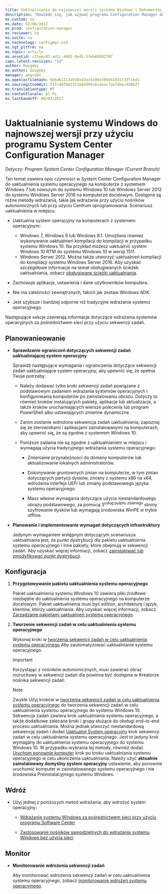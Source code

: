 ```yaml
---
title: Uaktualnianie do najnowszej wersji systemu Windows | Dokumentacja firmy Microsoft
description: "Dowiedz się, jak używać programu Configuration Manager do uaktualnienia systemu operacyjnego z systemu Windows 7 lub nowszym do systemu Windows 10."
ms.custom: na
ms.date: 02/06/2017
ms.prod: configuration-manager
ms.reviewer: na
ms.suite: na
ms.technology: configmgr-osd
ms.tgt_pltfrm: na
ms.topic: article
ms.assetid: c21eec87-ad1c-4465-8e45-5feb60b92707
caps.latest.revision: "13"
author: Dougeby
ms.author: dougeby
manager: angrobe
ms.openlocfilehash: 026d61113a918e43ac4395ef092b1931f33f16d3
ms.sourcegitcommit: 51fc48fb023f1e8d995c6c4eacfda7dbec4d0b2f
ms.translationtype: MT
ms.contentlocale: pl-PL
ms.lasthandoff: 08/07/2017
---
```

# <a name="upgrade-windows-to-the-latest-version-with-system-center-configuration-manager"></a>Uaktualnianie systemu Windows do najnowszej wersji przy użyciu programu System Center Configuration Manager

*Dotyczy: Program System Center Configuration Manager (Current Branch)*

Ten temat zawiera opis czynności w System Center Configuration Manager do uaktualnienia systemu operacyjnego na komputerze z systemem Windows 7 lub nowszym do systemu Windows 10 lub Windows Server 2012 do systemu Windows Server 2016 na komputerze docelowym. Dostępne są różne metody wdrażania, takie jak wdrażanie przy użyciu nośników autonomicznych lub przy użyciu Centrum oprogramowania. Scenariusz uaktualnienia w miejscu.  

-   Uaktualnia system operacyjny na komputerach z systemem operacyjnym:
    - Windows 7, Windows 8 lub Windows 8.1. Umożliwia również wykonywanie uaktualnień kompilacji do kompilacji w przypadku systemu Windows 10. Na przykład możesz uaktualnić system Windows 10 RTM do systemu Windows 10 w wersji 1511.  
    - Windows Server 2012. Można także utworzyć uaktualnień kompilacji do kompilacji systemu Windows Server 2016. Aby uzyskać szczegółowe informacje na temat obsługiwanych ścieżek uaktualniania, zobacz [obsługiwane ścieżki uaktualniania](https://docs.microsoft.com/windows-server/get-started/supported-upgrade-paths#upgrading-previous-retail-versions-of-windows-server-to-windows-server-2016).    

-   Zachowuje aplikacje, ustawienia i dane użytkowników komputera.  

-   Nie ma zależności zewnętrznych, takich jak zestaw Windows ADK.  

-   Jest szybsze i bardziej odporne niż tradycyjne wdrażanie systemu operacyjnego.  

 Następujące sekcje zawierają informacje dotyczące wdrażania systemów operacyjnych za pośrednictwem sieci przy użyciu sekwencji zadań.  

##  <a name="BKMK_Plan"></a> Planowanieowanie  

-   **Sprawdzanie ograniczeń dotyczących sekwencji zadań uaktualniającej system operacyjny**  

     Sprawdź następujące wymagania i ograniczenia dotyczące sekwencji zadań uaktualniające system operacyjny, aby upewnić się, że spełnia Twoje potrzeby:  

    -   Należy dodawać tylko kroki sekwencji zadań powiązane z podstawowym zadaniem wdrażania systemów operacyjnych i konfigurowania komputerów po zainstalowaniu obrazu. Dotyczy to również kroków instalujących pakiety, aplikacje lub aktualizacje, a także kroków uruchamiających wiersze polecenia lub program PowerShell albo ustawiających zmienne dynamiczne.  

    -   Zanim zostanie wdrożona sekwencja zadań uaktualniania, zapoznaj się ze sterownikami i aplikacjami zainstalowanymi na komputerach, aby upewnić się, że są zgodne z systemem Windows 10.  

    -   Poniższe zadania nie są zgodne z uaktualnianiem w miejscu i wymagają użycia tradycyjnego wdrażania systemu operacyjnego:  

        -   Zmienianie przynależności do domeny komputerów lub aktualizowanie lokalnych administratorów.  

        -   Dokonywanie gruntownych zmian na komputerze, w tym zmian dotyczących partycji dysków, zmiany z systemu x86 na x64, wdrożenia interfejs UEFI lub zmiany podstawowego języka systemu operacyjnego.  

        -   Masz własne wymagania dotyczące użycia niestandardowego obrazu podstawowego, za pomocą 3<sup>usług pulpitu zdalnego</sup> strony szyfrowanie dysków lub wymagają środowiska WinPE w trybie offline.  

-   **Planowanie i implementowanie wymagań dotyczących infrastruktury**  

     Jedynym wymaganiem wstępnym dotyczącym scenariusza uaktualniania jest, że punkt dystrybucji dla pakietu uaktualnienia systemu operacyjnego i inne pakiety, które obejmują w sekwencji zadań. Aby uzyskać więcej informacji, zobacz [zainstalować lub zmodyfikować punkt dystrybucji](../../core/servers/deploy/configure/install-and-configure-distribution-points.md).

##  <a name="BKMK_Configure"></a> Konfiguracja  

1.  **Przygotowywanie pakietu uaktualnienia systemu operacyjnego**  

     Pakiet uaktualnienia systemu Windows 10 zawiera pliki źródłowe niezbędne do uaktualnienia systemu operacyjnego na komputerze docelowym. Pakiet uaktualnienia musi być edition, architekturę i język, klientów, którzy uaktualniania.  Aby uzyskać więcej informacji, zobacz [Zarządzanie pakietami uaktualnień systemu operacyjnego](../get-started/manage-operating-system-upgrade-packages.md).  

2.  **Tworzenie sekwencji zadań w celu uaktualnienia systemu operacyjnego**  

     Wykonaj kroki w [tworzenia sekwencji zadań w celu uaktualnienia systemu operacyjnego](create-a-task-sequence-to-upgrade-an-operating-system.md) Aby zautomatyzować uaktualnianie systemu operacyjnego.  

    > [!IMPORTANT]
    > Korzystając z nośników autonomicznych, musi zawierać obraz rozruchowy w sekwencji zadań dla powinna być dostępna w Kreatorze nośnika sekwencji zadań.

    > [!NOTE]  
    > Zwykle Użyj kroków w [tworzenia sekwencji zadań w celu uaktualnienia systemu operacyjnego](create-a-task-sequence-to-upgrade-an-operating-system.md) do tworzenia sekwencji zadań w celu uaktualnienia systemu operacyjnego do systemu Windows 10. Sekwencja zadań zawiera krok uaktualniania systemu operacyjnego, a także dodatkowe zalecane kroki i grupy służące do obsługi end-to-end procesu uaktualniania. Można jednak utworzyć niestandardową sekwencję zadań i dodać [Uaktualnij System operacyjny](../understand/task-sequence-steps.md#BKMK_UpgradeOS) krok sekwencji zadań w celu uaktualnienia systemu operacyjnego. Jest to jedyny krok wymagany do uaktualnienia systemu operacyjnego do systemu Windows 10. W przypadku wybrania tej metody, również dodać [Uruchom ponownie komputer](../understand/task-sequence-steps.md#a-namebkmkrestartcomputera-restart-computer) krok po kroku uaktualniania systemu operacyjnego w celu ukończenia uaktualniania. Należy użyć **aktualnie zainstalowany domyślny system operacyjny** ustawienie, aby ponownie uruchomić komputer w zainstalowanego systemu operacyjnego i nie środowiska Preinstalacyjnego systemu Windows.  

##  <a name="BKMK_Deploy"></a> Wdróż  

-   Użyj jednej z poniższych metod wdrażania, aby wdrożyć system operacyjny:  

    -   [Wdrażanie systemu Windows za pośrednictwem sieci przy użyciu programu Software Center](use-software-center-to-deploy-windows-over-the-network.md)  

    -   [Zastosowanie nośników samodzielnych do wdrażania systemu Windows bez użycia sieci](use-stand-alone-media-to-deploy-windows-without-using-the-network.md)  

## <a name="monitor"></a>Monitor  

-   **Monitorowanie wdrożenia sekwencji zadań**  

     Aby monitorować wdrożenia sekwencji zadań w celu uaktualnienia systemu operacyjnego, zobacz [monitorowanie wdrożeń systemu operacyjnego](monitor-operating-system-deployments.md).  
